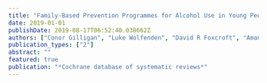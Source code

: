 ```yaml
---
title: "Family-Based Prevention Programmes for Alcohol Use in Young People"
date: 2019-01-01
publishDate: 2019-08-17T06:52:40.038662Z
authors: ["Conor Gilligan", "Luke Wolfenden", "David R Foxcroft", "Amanda J Williams", "Melanie Kingsland", "Rebecca K Hodder", "Emily Stockings", "Tameka-Rae McFadyen", "Jenny Tindall", "Shauna Sherker", " others"]
publication_types: ["2"]
abstract: ""
featured: true
publication: "*Cochrane database of systematic reviews*"
---
```


